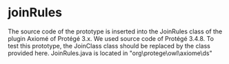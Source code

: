 # joinRules
The source code of the prototype is inserted into the JoinRules class of the plugin Axiomé of Protégé 3.x.
We used source code of Protégé 3.4.8.
To test this prototype, the JoinClass class should be replaced by the class provided here.
JoinRules.java is located in "org\protege\owl\axiome\ds"
